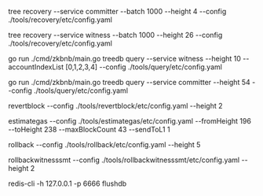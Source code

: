 tree recovery  --service committer --batch 1000 --height 4 --config ./tools/recovery/etc/config.yaml

tree recovery  --service witness --batch 1000 --height 26 --config ./tools/recovery/etc/config.yaml

go run ./cmd/zkbnb/main.go treedb query  --service witness --height 10 --accountIndexList [0,1,2,3,4] --config ./tools/query/etc/config.yaml

go run ./cmd/zkbnb/main.go treedb query  --service committer --height 54 --config ./tools/query/etc/config.yaml

revertblock --config ./tools/revertblock/etc/config.yaml --height 2

estimategas --config ./tools/estimategas/etc/config.yaml --fromHeight 196 --toHeight 238 --maxBlockCount 43  --sendToL1 1


rollback --config ./tools/rollback/etc/config.yaml --height 5

rollbackwitnesssmt --config ./tools/rollbackwitnesssmt/etc/config.yaml --height 2

redis-cli -h 127.0.0.1 -p 6666 flushdb
